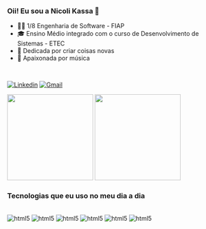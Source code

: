 ### Oii! Eu sou a Nicoli Kassa 👋
- 👩‍💻 1/8 Engenharia de Software - FIAP 
- 🎓 Ensino Médio integrado com o curso de Desenvolvimento de Sistemas - ETEC
- 💙 Dedicada por criar coisas novas 
- 🎸 Apaixonada por música
<br>

[![Linkedin](https://img.shields.io/badge/LinkedIn-0A66C2.svg?style=for-the-badge&logo=LinkedIn&logoColor=white)](https://www.linkedin.com/in/nicoli-kassa-44a72330b/) 
[![Gmail](https://img.shields.io/badge/Gmail-EA4335.svg?style=for-the-badge&logo=Gmail&logoColor=white)](kassanicoli@gmail.com)

<!-- Adicionar mais tarde
[![Instagram](https://img.shields.io/badge/Instagram-E4405F?style=for-the-badge&logo=instagram&logoColor=white)](https://www.instagram.com/nicolikassa/?next=%2F) -->

<div>
    <img height="200cm" src="https://github-readme-stats.vercel.app/api?username=Nicoli-Kassa&show_icons=true&theme=radical">
    <img height="200cm" src=https://github-readme-stats.vercel.app/api/top-langs/?username=Nicoli-Kassa&layout=donut&theme=radical>
</div>


### Tecnologias que eu uso no meu dia a dia
<div style="display: inline-block"><br/>
    <img aling="center" alt="html5" src="https://img.shields.io/badge/HTML5-E34F26?style=for-the-badge&logo=html5&logoColor=white">
    <img aling="center" alt="html5" src="https://img.shields.io/badge/CSS3-1572B6?style=for-the-badge&logo=css3&logoColor=white">
    <img aling="center" alt="html5" src="https://img.shields.io/badge/JavaScript-F7DF1E?style=for-the-badge&logo=javascript&logoColor=black">
    <img aling="center" alt="html5" src="https://img.shields.io/badge/C%23-239120?style=for-the-badge&logo=c-sharp&logoColor=white">
    <img aling="center" alt="html5" src="https://img.shields.io/badge/PHP-777BB4?style=for-the-badge&logo=php&logoColor=white">
    <img aling="center" alt="html5" src="https://img.shields.io/badge/Python-14354C?style=for-the-badge&logo=python&logoColor=white">
</div>

